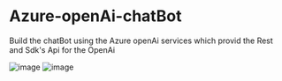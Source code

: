 # Azure-openAi-chatBot
Build the chatBot using the Azure openAi services which provid the Rest and Sdk's Api for the OpenAi

![image](https://github.com/fms12/Azure-openAi-chatBot/assets/68012074/bb71ee82-2825-4fe4-8695-97f94acd1e17)
![image](https://github.com/fms12/Azure-openAi-chatBot/assets/68012074/d1c11fa1-f661-4fd4-8364-1cb89874fdf6)
